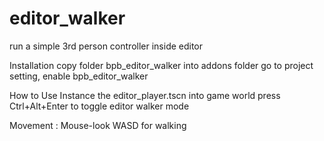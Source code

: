 # editor_walker
run a simple 3rd person controller inside editor

Installation
copy folder bpb_editor_walker into addons folder
go to project setting, enable bpb_editor_walker

How to Use
Instance the editor_player.tscn into game world
press Ctrl+Alt+Enter to toggle editor walker mode

Movement :
Mouse-look
WASD for walking
